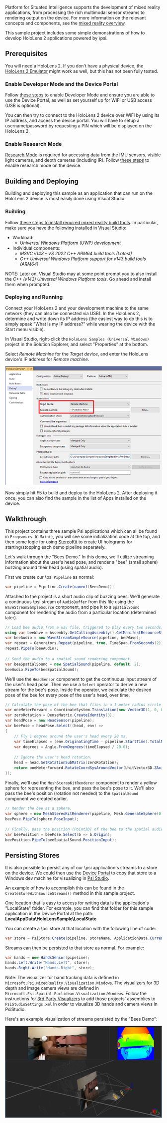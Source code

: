 Platform for Situated Intelligence supports the development of mixed reality applications, from processing the rich multimodal sensor streams to rendering output on the device. For more information on the relevant concepts and components, see the [mixed reality overview](https://github.com/microsoft/psi/wiki/Mixed-Reality-Overview).

This sample project includes some simple demonstrations of how to develop HoloLens 2 applications powered by \\psi.

## Prerequisites

You will need a HoloLens 2. If you don't have a physical device, the [HoloLens 2 Emulator](https://docs.microsoft.com/en-us/windows/mixed-reality/develop/advanced-concepts/using-the-hololens-emulator) might work as well, but this has not been fully tested.

### Enable Developer Mode and the Device Portal

Follow [these steps](https://docs.microsoft.com/en-us/windows/mixed-reality/develop/platform-capabilities-and-apis/using-the-windows-device-portal) to enable Developer Mode and ensure you are able to use the Device Portal, as well as set yourself up for WIFi or USB access (USB is optional).

You can then try to connect to the HoloLens 2 device over WiFi by using its IP address, and access the device portal. You will have to setup a username/password by requesting a PIN which will be displayed on the HoloLens 2.

### Enable Research Mode

[Research Mode](https://docs.microsoft.com/en-us/windows/mixed-reality/develop/advanced-concepts/research-mode) is required for accessing data from the IMU sensors, visible light cameras, and depth cameras (including IR). Follow [these steps](https://docs.microsoft.com/en-us/windows/mixed-reality/develop/platform-capabilities-and-apis/research-mode#enabling-research-mode-hololens-1st-gen-and-hololens-2) to enable research mode on the device.

## Building and Deploying

Building and deploying this sample as an application that can run on the HoloLens 2 device is most easily done using Visual Studio.

### Building

Follow [these steps to install required mixed reality build tools](https://docs.microsoft.com/en-us/windows/mixed-reality/develop/install-the-tools). In particular, make sure you have the following installed in Visual Studio:
* Workload:
  * _Universal Windows Platform (UWP) development_
* Individual components:
  * _MSVC v143 - VS 2022 C++ ARM64 build tools (Latest)_
  * _C++ Universal Windows Platform support for v143 build tools (ARM64)_

NOTE: Later on, Visual Studio may at some point prompt you to also install the _C++ (v143) Universal Windows Platform tools_. Go ahead and install them when prompted.

### Deploying and Running

Connect your HoloLens 2 and your development machine to the same network (they can also be connected via USB). In the HoloLens 2, determine and write down its IP address (the easiest way to do this is to simply speak "What is my IP address?" while wearing the device with the Start menu visible).

In Visual Studio, right-click the `HoloLens Samples (Universal Windows)` project in the Solution Explorer, and select "Properties" at the bottom.

Select _Remote Machine_ for the _Target device_, and enter the HoloLens device's IP address for _Remote machine_.

![Debug Properties for Deploying](Images/DebugProperties.png)

Now simply hit F5 to build and deploy to the HoloLens 2. After deploying it once, you can also find the sample in the list of Apps installed on the device.

## Walkthrough

This project contains three sample Psi applications which can all be found in `Program.cs`. In `Main()`, you will see some initialization code at the top, and then some logic for using [StereoKit](https://stereokit.net/) to create UI holograms for starting/stopping each demo pipeline separately.

Let's walk through the "Bees Demo." In this demo, we'll utilize streaming information about the user's head pose, and render a "bee" (small sphere) buzzing around their head (using spatial audio).

First we create our \\psi `Pipeline` as normal:

```csharp
var pipeline = Pipeline.Create(nameof(BeesDemo));
```

Attached to the project is a short audio clip of buzzing bees. We'll generate a continuous \\psi stream of `AudioBuffer` from this file using the `WaveStreamSampleSource` component, and pipe it to a `SpatialSound` component for rendering the audio from a particular location (determined later).

```csharp
// Load bee audio from a wav file, triggered to play every two seconds.
using var beeWave = Assembly.GetCallingAssembly().GetManifestResourceStream("HoloLensSample.Assets.Sounds.Bees.wav");
var beeAudio = new WaveStreamSampleSource(pipeline, beeWave);
var repeat = Generators.Repeat(pipeline, true, TimeSpan.FromSeconds(2));
repeat.PipeTo(beeAudio);

// Send the audio to a spatial sound rendering component.
var beeSpatialSound = new SpatialSound(pipeline, default, 2);
beeAudio.PipeTo(beeSpatialSound);
```

We'll use the `HeadSensor` component to get the continuous input stream of the user's head pose. Then we use a `Select` operator to derive a new stream for the bee's pose. Inside the operator, we calculate the desired pose of the bee for every pose of the user's head, over time.

```csharp
// Calculate the pose of the bee that flies in a 1 meter radius circle around the user's head.
var oneMeterForward = CoordinateSystem.Translation(new Vector3D(1, 0, 0));
var zeroRotation = DenseMatrix.CreateIdentity(3);
var headPose = new HeadSensor(pipeline);
var beePose = headPose.Select((head, env) =>
{
    // Fly 1 degree around the user's head every 20 ms.
    var timeElapsed = (env.OriginatingTime - pipeline.StartTime).TotalMilliseconds;
    var degrees = Angle.FromDegrees(timeElapsed / 20.0);

    // Ignore the user's head rotation.
    head = head.SetRotationSubMatrix(zeroRotation);
    return oneMeterForward.RotateCoordSysAroundVector(UnitVector3D.ZAxis, degrees).TransformBy(head);
});
```

Finally, we'll use the `MeshStereoKitRenderer` component to render a yellow sphere for representing the bee, and pass the bee's pose to it. We'll also pass the bee's position (rotation not needed) to the `SpatialSound` component we created earlier.

```csharp
// Render the bee as a sphere.
var sphere = new MeshStereoKitRenderer(pipeline, Mesh.GenerateSphere(0.1f), Color.Yellow);
beePose.PipeTo(sphere.PoseInput);

// Finally, pass the position (Point3D) of the bee to the spatial audio component.
var beePosition = beePose.Select(b => b.Origin);
beePosition.PipeTo(beeSpatialSound.PositionInput);
```

## Persisting Stores

It is also possible to persist any of our \\psi application's streams to a store on the device. We could then use the [Device Portal](https://docs.microsoft.com/en-us/windows/mixed-reality/develop/platform-capabilities-and-apis/using-the-windows-device-portal) to copy that store to a Windows dev machine for visualizing in [Psi Studio](https://github.com/microsoft/psi/wiki/Psi-Studio).

An example of how to accomplish this can be found in the `CreateStoreWithSourceStreams()` method in this sample project.

One location that is easy to access for writing data is the application's "LocalState" folder. For example, you can find that folder for this sample application in the Device Portal at the path: __LocalAppData\HoloLensSample\LocalState__

You can create a \\psi store at that location with the following line of code:

```csharp
var store = PsiStore.Create(pipeline, storeName, ApplicationData.Current.LocalFolder.Path);
```

Streams can then be persisted to that store as normal. For example:

```csharp
var hands = new HandsSensor(pipeline);
hands.Left.Write("Hands.Left", store);
hands.Right.Write("Hands.Right", store);
```

Note: The visualizer for hand tracking data is defined in `Microsoft.Psi.MixedReality.Visualization.Windows`. The visualizers for 3D depth and image camera views are defined in `Microsoft.Psi.Spatial.Euclidean.Visualization.Windows`. Follow the instructions for [3rd Party Visualizers](https://github.com/microsoft/psi/wiki/3rd-Party-Visualizers) to add those projects' assemblies to `PsiStudioSettings.xml` in order to visualize 3D hands and camera views in PsiStudio. 

Here's an example visualization of streams persisted by the "Bees Demo":

![Bees Demo Visualization](Images/BeesDemoPsiStudio.png)
